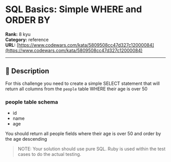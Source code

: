 # SQL Basics: Simple WHERE and ORDER BY

**Rank:** 8 kyu  
**Category:** reference  
**URL:** [https://www.codewars.com/kata/5809508cc47d327c12000084](https://www.codewars.com/kata/5809508cc47d327c12000084)

---

## 📝 Description

For this challenge you need to create a simple SELECT statement that will return all columns from the `people` table WHERE their age is over 50

### people table schema
- id
- name
- age

You should return all people fields where their age is over 50 and order by the age descending

> NOTE: Your solution should use pure SQL. Ruby is used within the test cases to do the actual testing.
